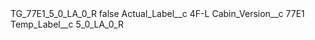<?xml version="1.0" encoding="UTF-8"?>
<CustomMetadata xmlns="http://soap.sforce.com/2006/04/metadata" xmlns:xsi="http://www.w3.org/2001/XMLSchema-instance" xmlns:xsd="http://www.w3.org/2001/XMLSchema">
    <label>TG_77E1_5_0_LA_0_R</label>
    <protected>false</protected>
    <values>
        <field>Actual_Label__c</field>
        <value xsi:type="xsd:string">4F-L</value>
    </values>
    <values>
        <field>Cabin_Version__c</field>
        <value xsi:type="xsd:string">77E1</value>
    </values>
    <values>
        <field>Temp_Label__c</field>
        <value xsi:type="xsd:string">5_0_LA_0_R</value>
    </values>
</CustomMetadata>
